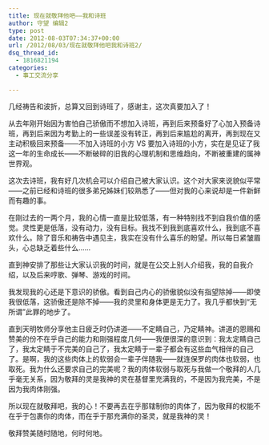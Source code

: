 ```yaml
---
title: 现在就敬拜他吧——我和诗班
author: 守望 编辑2
type: post
date: 2012-08-03T07:34:37+00:00
url: /2012/08/03/现在就敬拜他吧我和诗班2/
dsq_thread_id:
  - 1816821194
categories:
  - 事工交流分享

---
```

几经祷告和波折，总算又回到诗班了，感谢主，这次真要加入了！

从去年刚开始因为害怕自己骄傲而不想加入诗班，再到后来预备好了心加入预备诗班，再到后来因为考勤上的一些误差没有转正，再到后来尴尬的离开，再到现在又主动积极回来预备——不加入诗班的小方 VS 要加入诗班的小方，实在是见证了我这一年的生命成长——不断破碎的旧我的心理机制和思维趋向，不断被重建的属神世界观。

这次去诗班，我有好几次机会可以介绍自己被大家认识。这个对大家来说貌似平常——之前已经和诗班的很多弟兄姊妹们较熟悉了——但对我的心来说却是一件新鲜而有趣的事。

在刚过去的一两个月，我的心情一直是比较低落，有一种特别找不到自我价值的感觉。灵性更是低落，没有动力，没有目标。我找不到我到底喜欢什么，我到底不喜欢什么。除了音乐和祷告中遇见主，我实在没有什么喜乐的盼望。所以每日紧皱眉头，心总缺乏着些什么……

直到神安排了那些让大家认识我的时间，就是在公交上别人介绍我，我的自我介绍，以及后来哼歌、弹琴、游戏的时间。

我发现我的心还是下意识的骄傲。看到自己内心的骄傲貌似没有指望除掉——即使我很低落，这骄傲还是除不掉——我的灵里和身体更是无力了。我几乎都快到“无所谓”此罪的地步了。

直到天明牧师分享他主日疲乏时仍讲道——不定睛自己，乃定睛神。讲道的恩赐和赞美的份不在乎自己的能力和刚强程度几何——我便很深的意识到：我太定睛自己了，我太定睛于不完美的自己了，我太定睛于一辈子都会有这些血气相伴的自己了。是啊，我的这些肉体上的软弱会一辈子伴随我——就连保罗的肉体也软弱，也取死。我为什么还要求自己的完美呢？我的肉体软弱与取死与我做一个敬拜的人几乎毫无关系，因为敬拜的灵是我神的灵在基督里充满我的，不是因为我完美，不是因为我肉体刚强。

所以现在就敬拜吧，我的心！不要再去在乎那辖制你的肉体了，因为敬拜的权能不在乎于包裹你的肉体，而在乎于那充满你的圣灵，就是我神的灵！

敬拜赞美随时随地，何时何地。